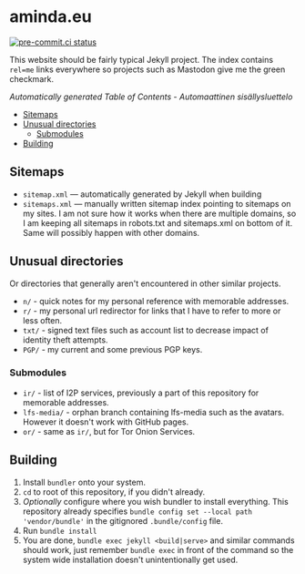 # aminda.eu

[![pre-commit.ci status](https://results.pre-commit.ci/badge/github/Mikaela/mikaela.github.io/master.svg)](https://results.pre-commit.ci/latest/github/Mikaela/mikaela.github.io/master)

This website should be fairly typical Jekyll project. The index contains
`rel=me` links everywhere so projects such as Mastodon give me the green
checkmark.

<!-- editorconfig-checker-disable -->
<!-- prettier-ignore-start -->

<!-- START doctoc generated TOC please keep comment here to allow auto update -->
<!-- DON'T EDIT THIS SECTION, INSTEAD RE-RUN doctoc TO UPDATE -->
_Automatically generated Table of Contents - Automaattinen sisällysluettelo_

- [Sitemaps](#sitemaps)
- [Unusual directories](#unusual-directories)
  - [Submodules](#submodules)
- [Building](#building)

<!-- END doctoc generated TOC please keep comment here to allow auto update -->

<!-- prettier-ignore-end -->
<!-- editorconfig-checker-enable -->

## Sitemaps

- `sitemap.xml` — automatically generated by Jekyll when building
- `sitemaps.xml` — manually written sitemap index pointing to sitemaps on my
  sites. I am not sure how it works when there are multiple domains, so
  I am keeping all sitemaps in robots.txt and sitemaps.xml on bottom
  of it. Same will possibly happen with other domains.

## Unusual directories

Or directories that generally aren't encountered in other similar projects.

- `n/` - quick notes for my personal reference with memorable addresses.
- `r/` - my personal url redirector for links that I have to refer to more or less often.
- `txt/` - signed text files such as account list to decrease impact of identity theft attempts.
- `PGP/` - my current and some previous PGP keys.

### Submodules

- `ir/` - list of I2P services, previously a part of this repository for memorable addresses.
- `lfs-media/` - orphan branch containing lfs-media such as the avatars. However it doesn't work with GitHub pages.
- `or/` - same as `ir/`, but for Tor Onion Services.

## Building

1. Install `bundler` onto your system.
1. `cd` to root of this repository, if you didn't already.
1. _Optionally_ configure where you wish bundler to install everything. This repository already specifies `bundle config set --local path 'vendor/bundle'` in the gitignored `.bundle/config` file.
1. Run `bundle install`
1. You are done, `bundle exec jekyll <build|serve>` and similar commands should work, just remember `bundle exec` in front of the command so the system wide installation doesn't unintentionally get used.

